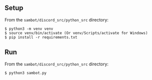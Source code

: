 ## Setup

From the `sambot/discord_src/python_src` directory:
```
$ python3 -m venv venv
$ source venv/bin/activate (Or venv/Scripts/activate for Windows)
$ pip install -r requirements.txt
```

## Run

From the `sambot/discord_src/python_src` directory:
```
$ python3 sambot.py
``` 